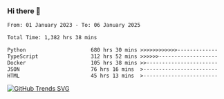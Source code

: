 ### Hi there 👋

<!--START_SECTION:waka-->

```txt
From: 01 January 2023 - To: 06 January 2025

Total Time: 1,382 hrs 38 mins

Python                     680 hrs 30 mins >>>>>>>>>>>>-------------   49.22 %
TypeScript                 312 hrs 52 mins >>>>>>-------------------   22.63 %
Docker                     105 hrs 38 mins >>-----------------------   07.64 %
JSON                       76 hrs 16 mins  >------------------------   05.52 %
HTML                       45 hrs 13 mins  >------------------------   03.27 %
```

<!--END_SECTION:waka-->

[![GitHub Trends SVG](https://api.githubtrends.io/user/svg/IAbuElRuzz/langs)](https://githubtrends.io)
